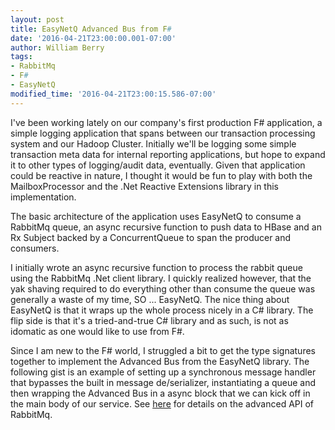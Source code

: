 ```yaml
---
layout: post
title: EasyNetQ Advanced Bus from F#
date: '2016-04-21T23:00:00.001-07:00'
author: William Berry
tags:
- RabbitMq
- F#
- EasyNetQ
modified_time: '2016-04-21T23:00:15.586-07:00'
---
```


I've been working lately on our company's first production F# application, a 
simple logging application that spans between our transaction processing 
system and our Hadoop Cluster.  Initially we'll be logging some simple 
transaction meta data for internal reporting applications, but hope to expand 
it to other types of logging/audit data, eventually.  Given that application 
could be reactive in nature, I thought it would be fun to play with both the 
MailboxProcessor and the .Net Reactive Extensions library in this 
implementation. 

The basic architecture of the application uses EasyNetQ to consume a RabbitMq 
queue, an async recursive function to push data to HBase and an Rx Subject 
backed by a ConcurrentQueue to span the producer and consumers. 

I initially wrote an async recursive function to process the rabbit queue 
using the RabbitMq .Net client library.  I quickly realized however, that the 
yak shaving required to do everything other than consume the queue was 
generally a waste of my time, SO ... EasyNetQ.  The nice thing about EasyNetQ 
is that it wraps up the whole process nicely in a C# library.  The flip side 
is that it's a tried-and-true C# library and as such, is not as idomatic as 
one would like to use from F#. 

Since I am new to the F# world, I struggled a bit to get the type signatures 
together to implement the Advanced Bus from the EasyNetQ library.  The 
following gist is an example of setting up a synchronous message handler that 
bypasses the built in message de/serializer, instantiating a queue and then 
wrapping the Advanced Bus in a async block that we can kick off in the main 
body of our service. See 
[here](https://github.com/EasyNetQ/EasyNetQ/wiki/the-advanced-api) for details 
on the advanced API of RabbitMq. 

<script src="https://gist.github.com/WilliamBerryiii/132d7dc6c0571b5907ea0a9f6ad6949b.js"></script> 
